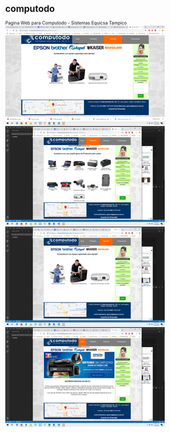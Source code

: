 # computodo
Pagina Web para Computodo - Sistemas Equicsa Tampico
![Screenshot](computodo1.png)
![Screenshot](computodo2.png)
![Screenshot](computodo3.png)
![Screenshot](computodo4.png)
